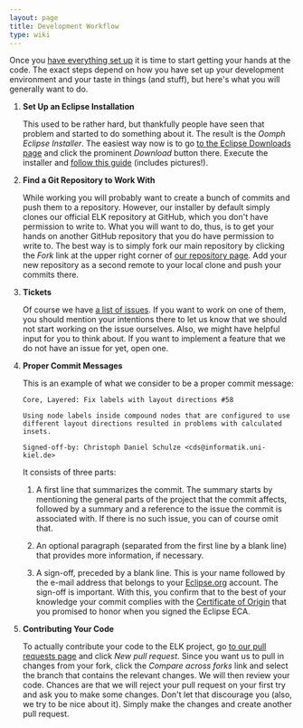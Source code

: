 ```yaml
---
layout: page
title: Development Workflow
type: wiki
---
```

Once you [have everything set up](Setting-Everything-Up) it is time to start getting your hands at the code. The exact steps depend on how you have set up your development environment and your taste in things (and stuff), but here's what you will generally want to do.

1. **Set Up an Eclipse Installation**

   This used to be rather hard, but thankfully people have seen that problem and started to do something about it. The result is the _Oomph Eclipse Installer_. The easiest way now is to go [to the Eclipse Downloads page](https://www.eclipse.org/downloads/index.php) and click the prominent _Download_ button there. Execute the installer and [follow this guide](Installing-With-Oomph) (includes pictures!).

1. **Find a Git Repository to Work With**

   While working you will probably want to create a bunch of commits and push them to a repository. However, our installer by default simply clones our official ELK repository at GitHub, which you don't have permission to write to. What you will want to do, thus, is to get your hands on another GitHub repository that you do have permission to write to. The best way is to simply fork our main repository by clicking the _Fork_ link at the upper right corner of [our repository page](https://github.com/eclipse/elk). Add your new repository as a second remote to your local clone and push your commits there.

1. **Tickets**

   Of course we have [a list of issues](https://github.com/eclipse/elk/issues). If you want to work on one of them, you should mention your intentions there to let us know that we should not start working on the issue ourselves. Also, we might have helpful input for you to think about. If you want to implement a feature that we do not have an issue for yet, open one.

1. **Proper Commit Messages**

   This is an example of what we consider to be a proper commit message:
   
   ```
   Core, Layered: Fix labels with layout directions #58
   
   Using node labels inside compound nodes that are configured to use
   different layout directions resulted in problems with calculated insets.
   
   Signed-off-by: Christoph Daniel Schulze <cds@informatik.uni-kiel.de>
   ```

   It consists of three parts:

   1. A first line that summarizes the commit. The summary starts by mentioning the general parts of the project that the commit affects, followed by a summary and a reference to the issue the commit is associated with. If there is no such issue, you can of course omit that.

   1. An optional paragraph (separated from the first line by a blank line) that provides more information, if necessary.

   1. A sign-off, preceded by a blank line. This is your name followed by the e-mail address that belongs to your [Eclipse.org](https://www.eclipse.org/) account. The sign-off is important. With this, you confirm that to the best of your knowledge your commit complies with the [Certificate of Origin](http://www.eclipse.org/legal/CoO.php) that you promised to honor when you signed the Eclipse ECA.

1. **Contributing Your Code**

   To actually contribute your code to the ELK project, go [to our pull requests page](https://github.com/eclipse/elk/pulls) and click _New pull request_. Since you want us to pull in changes from your fork, click the _Compare across forks_ link and select the branch that contains the relevant changes. We will then review your code. Chances are that we will reject your pull request on your first try and ask you to make some changes. Don't let that discourage you (also, we try to be nice about it). Simply make the changes and create another pull request.
